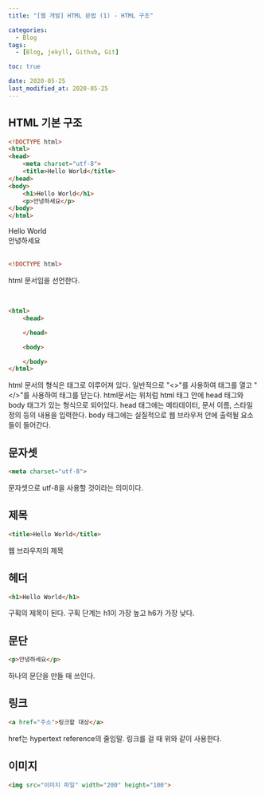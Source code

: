 ```yaml
---
title: "[웹 개발] HTML 문법 (1) - HTML 구조"

categories:
  - Blog
tags:
  - [Blog, jekyll, Github, Git]

toc: true

date: 2020-05-25
last_modified_at: 2020-05-25
---
```


## HTML 기본 구조
```html
<!DOCTYPE html>
<html>
<head>
    <meta charset="utf-8">
    <title>Hello World</title>
</head>
<body>
    <h1>Hello World</h1>
    <p>안녕하세요</p>
</body>
</html>
```

Hello World  
안녕하세요
<br><br>


```html
<!DOCTYPE html>
```
html 문서임을 선언한다.

<br>

```html
<html>
    <head>

    </head>

    <body>

    </body>
</html>
```
html 문서의 형식은 태그로 이루어져 있다. 일반적으로 "<>"를 사용하여 태그를 열고 "</>"를 사용하여 태그를 닫는다. html문서는 위처럼 html 태그 안에 head 태그와 body 태그가 있는 형식으로 되어있다. head 태그에는 메타데이터, 문서 이름, 스타일 정의 등의 내용을 입력한다. body 태그에는 실질적으로 웹 브라우저 안에 출력될 요소들이 들어간다.  <br>

## 문자셋
```html
<meta charset="utf-8">
```
문자셋으로 utf-8을 사용할 것이라는 의미이다.  <br>

## 제목
```html
<title>Hello World</title>
```
웹 브라우저의 제목  <br>

## 헤더
```html
<h1>Hello World</h1>
```
구획의 제목이 된다. 구획 단계는 h1이 가장 높고 h6가 가장 낮다.  <br>

## 문단
```html
<p>안녕하세요</p>
```
하나의 문단을 만들 때 쓰인다.  <br>

## 링크
```html
<a href="주소">링크할 대상</a>
```
href는 hypertext reference의 줄임말. 링크를 걸 때 위와 같이 사용한다.  <br>

## 이미지
```html
<img src="이미지 파일" width="200" height="100">
```
